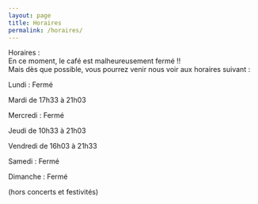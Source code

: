 ```yaml
---
layout: page
title: Horaires
permalink: /horaires/
---
```


Horaires  :  
En ce moment, le café est malheureusement fermé !!  
Mais dès que possible, vous pourrez venir nous voir aux horaires suivant :

Lundi : Fermé

Mardi de 17h33 à 21h03

Mercredi : Fermé

Jeudi de 10h33 à 21h03

Vendredi de 16h03 à 21h33

Samedi : Fermé

Dimanche : Fermé

(hors concerts et festivités)